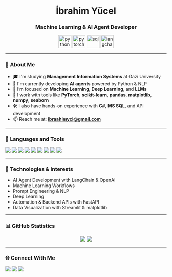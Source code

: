 <h1 align="center">İbrahim Yücel</h1>
<h3 align="center">Machine Learning & AI Agent Developer</h3>

<p align="center">
  <img src="https://cdn.jsdelivr.net/gh/devicons/devicon/icons/python/python-original.svg" alt="python" width="40" height="40"/>
  <img src="https://cdn.jsdelivr.net/gh/devicons/devicon/icons/pytorch/pytorch-original.svg" alt="pytorch" width="40" height="40"/>
  <img src="https://cdn.jsdelivr.net/gh/devicons/devicon/icons/postgresql/postgresql-original.svg" alt="sql" width="40" height="40"/>
  <img src="https://upload.wikimedia.org/wikipedia/commons/thumb/0/00/LangChain_logo.svg/512px-LangChain_logo.svg.png" alt="langchain" width="40" height="40"/>
</p>

---

### 👋 About Me

- 🎓 I'm studying **Management Information Systems** at Gazi University  
- 🤖 I'm currently developing **AI agents** powered by Python & NLP  
- 💬 I’m focused on **Machine Learning**, **Deep Learning**, and **LLMs**  
- 🧠 I work with tools like **PyTorch**, **scikit-learn**, **pandas**, **matplotlib**, **numpy**, **seaborn**  
- 🛠️ I also have hands-on experience with **C#**, **MS SQL**, and API development  
- 📫 Reach me at: **ibraahimycl@gmail.com**

---

### 🧰 Languages and Tools

<p align="left">
  <img src="https://img.shields.io/badge/Python-3776AB?style=for-the-badge&logo=python&logoColor=white"/>
  <img src="https://img.shields.io/badge/scikit--learn-F7931E?style=for-the-badge&logo=scikit-learn&logoColor=white"/>
  <img src="https://img.shields.io/badge/PyTorch-EE4C2C?style=for-the-badge&logo=pytorch&logoColor=white"/>
  <img src="https://img.shields.io/badge/Pandas-150458?style=for-the-badge&logo=pandas&logoColor=white" />
  <img src="https://img.shields.io/badge/Numpy-013243?style=for-the-badge&logo=numpy&logoColor=white" />
  <img src="https://img.shields.io/badge/Matplotlib-11557C?style=for-the-badge&logo=plotly&logoColor=white" />
  <img src="https://img.shields.io/badge/Seaborn-76B900?style=for-the-badge" />
  <img src="https://img.shields.io/badge/CSharp-239120?style=for-the-badge&logo=c-sharp&logoColor=white"/>
  <img src="https://img.shields.io/badge/MSSQL-CC2927?style=for-the-badge&logo=microsoftsqlserver&logoColor=white"/>
</p>

---

### 🚀 Technologies & Interests

- AI Agent Development with LangChain & OpenAI
- Machine Learning Workflows
- Prompt Engineering & NLP
- Deep Learning
- Automation & Backend APIs with FastAPI
- Data Visualization with Streamlit & matplotlib

---

### 📊 GitHub Statistics

<p align="center">
  <img src="https://github-readme-stats.vercel.app/api?username=ibraaahimycl&show_icons=true&theme=radical" />
  <img src="https://github-readme-streak-stats.herokuapp.com/?user=ibraaahimycl&theme=radical" />
</p>

---

### 🌐 Connect With Me

<p align="left">
  <a href="mailto:ibraahimycl@gmail.com"><img src="https://img.shields.io/badge/Gmail-D14836?style=for-the-badge&logo=gmail&logoColor=white"></a>
  <a href="https://github.com/ibraaahimycl"><img src="https://img.shields.io/badge/GitHub-100000?style=for-the-badge&logo=github&logoColor=white"></a>
  <a href="http://linkedin.com/in/ibrahimycl"><img src="https://img.shields.io/badge/LinkedIn-0A66C2?style=for-the-badge&logo=linkedin&logoColor=white"></a>
</p>
